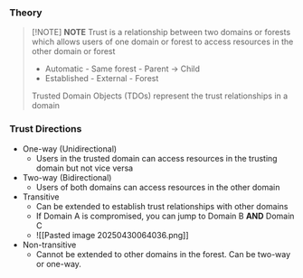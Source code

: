 ### Theory

> [!NOTE] **NOTE**
> Trust is a relationship between two domains or forests which allows users of one domain or forest to access resources in the other domain or forest
> - Automatic - Same forest - Parent -> Child
> - Established - External - Forest 
> 
> Trusted Domain Objects (TDOs) represent the trust relationships in a domain

###  Trust Directions

- One-way (Unidirectional)
    - Users in the trusted domain can access resources in the trusting domain but not vice versa
- Two-way (Bidirectional)
    - Users of both domains can access resources in the other domain
- Transitive
    - Can be extended to establish trust relationships with other domains
    - If Domain A is compromised, you can jump to Domain B **AND** Domain C
    - ![[Pasted image 20250430064036.png]]
- Non-transitive
    - Cannot be extended to other domains in the forest. Can be two-way or one-way.

